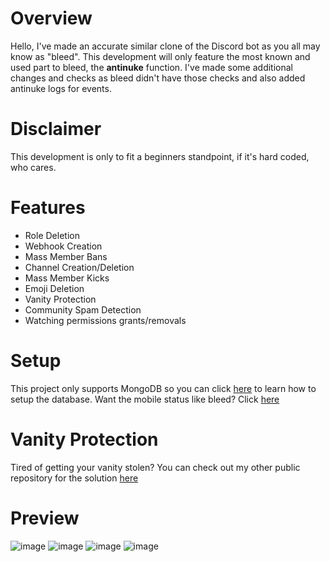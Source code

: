 # Overview

Hello, I've made an accurate similar clone of the Discord bot as you all may know as "bleed". This development will only feature the most known and used part to bleed, the **antinuke** function. I've made some additional changes and checks as bleed didn't have those checks and also added antinuke logs for events.

# Disclaimer

This development is only to fit a beginners standpoint, if it's hard coded, who cares.

# Features

- Role Deletion
- Webhook Creation
- Mass Member Bans
- Channel Creation/Deletion
- Mass Member Kicks
- Emoji Deletion
- Vanity Protection
- Community Spam Detection
- Watching permissions grants/removals

# Setup

This project only supports MongoDB so you can click [here](https://www.youtube.com/watch?v=fZ6J24gjPy0&pp=ygUQbW9uZ28gZGlzY29yZCBqcw%3D%3D) to learn how to setup the database.
Want the mobile status like bleed? Click [here](https://www.youtube.com/watch?v=fOV6FaZqZnc&t=51s)

# Vanity Protection
Tired of getting your vanity stolen? You can check out my other public repository for the solution [here](https://github.com/pxzc/Discord-Anti-Vanity)
# Preview
![image](https://github.com/pxzc/bleed-anti/assets/109006993/e1d7ca1b-f351-4a0c-a885-6b133045087a)
![image](https://github.com/pxzc/bleed-anti/assets/109006993/6aea4ecf-71e3-4511-a6b3-1b39fbf25698)
![image](https://github.com/pxzc/bleed-anti/assets/109006993/df77aacb-8574-4c6a-a234-649154c2efd8)
![image](https://github.com/pxzc/bleed-anti/assets/109006993/dbbf3689-c719-44ea-8d2b-1b94b2404cfe)
